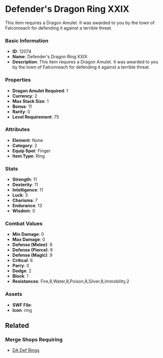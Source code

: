 # Defender's Dragon Ring XXIX

This item requires a Dragon Amulet. It was awarded to you by the town of Falconreach for defending it against a terrible threat. 

### Basic Information

- **ID**: 12074
- **Name**: Defender&#039;s Dragon Ring XXIX
- **Description**: This item requires a Dragon Amulet. It was awarded to you by the town of Falconreach for defending it against a terrible threat. 

### Properties

- **Dragon Amulet Required**: 1
- **Currency**: 2
- **Max Stack Size**: 1
- **Bonus**: 11
- **Rarity**: 0
- **Level Requirement**: 75

### Attributes

- **Element**: None
- **Category**: 2
- **Equip Spot**: Finger
- **Item Type**: Ring

### Stats

- **Strength**: 11
- **Dexterity**: 11
- **Intelligence**: 11
- **Luck**: 3
- **Charisma**: 7
- **Endurance**: 13
- **Wisdom**: 0

### Combat Values

- **Min Damage**: 0
- **Max Damage**: 0
- **Defense (Melee)**: 9
- **Defense (Pierce)**: 9
- **Defense (Magic)**: 9
- **Critical**: 6
- **Parry**: 0
- **Dodge**: 2
- **Block**: 1
- **Resistances**: Fire,8,Water,8,Poison,8,Silver,8,Immobility,2

### Assets

- **SWF File**: 
- **Icon**: ring

## Related

### Merge Shops Requiring

- [DA Def Rings](../merge-shops/382-da-def-rings.md)


